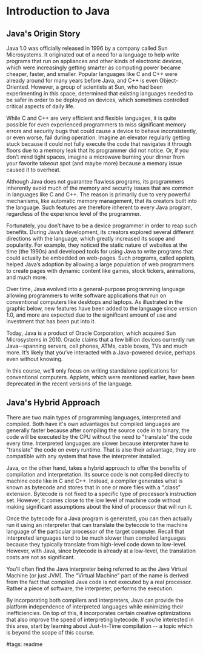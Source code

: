 # Introduction to Java

## Java's Origin Story

Java 1.0 was officially released in 1996 by a company called Sun Microsystems. It originated out of a need for a language to help write programs that run on appliances and other kinds of electronic devices, which were increasingly getting smarter as computing power became cheaper, faster, and smaller.  Popular languages like C and C++ were already around for many years before Java, and C++ is even Object-Oriented. However, a group of scientists at Sun, who had been experimenting in this space, determined that existing languages needed to be safer in order to be deployed on devices, which sometimes controlled critical aspects of daily life.  

While C and C++ are very efficient and flexible languages, it is quite possible for even experienced programmers to miss significant memory errors and security bugs that could cause a device to behave inconsistently, or even worse, fail during operation.  Imagine an elevator regularly getting stuck because it could not fully execute the code that navigates it through floors due to a memory leak that its programmer did not notice. Or, if you don’t mind tight spaces, imagine a microwave burning your dinner from your favorite takeout spot (and maybe more) because a memory issue caused it to overheat.

Although Java does not guarantee flawless programs, its programmers inherently avoid much of the memory and security issues that are common in languages like C and C++. The reason is primarily due to very powerful mechanisms, like automatic memory management, that its creators built into the language.  Such features are therefore inherent to every Java program, regardless of the experience level of the programmer.

Fortunately, you don’t have to be a device programmer in order to reap such benefits.  During Java’s development, its creators explored several different directions with the language, which greatly increased its scope and popularity.  For example, they noticed the static nature of websites at the time (the 1990s) and developed tools for using Java to write programs that could actually be embedded on web-pages.  Such programs, called applets, helped Java’s adoption by allowing a large population of web programmers to create pages with dynamic content like games, stock tickers, animations, and much more.  

Over time, Java evolved into a general-purpose programming language allowing programmers to write software applications that run on conventional computers like desktops and laptops. As illustrated in the graphic below, new features have been added to the language since version 1.0, and more are expected due to the significant amount of use and investment that has been put into it.

Today, Java is a product of Oracle Corporation, which acquired Sun Microsystems in 2010. Oracle claims that a few billion devices currently run Java--spanning servers, cell phones, ATMs, cable boxes, TVs and much more. It’s likely that you’ve interacted with a Java-powered device, perhaps even without knowing.

In this course, we’ll only focus on writing standalone applications for conventional computers.  Applets, which were mentioned earlier, have been deprecated in the recent versions of the language.

## Java's Hybrid Approach

There are two main types of programming languages, interpreted and compiled. Both have it's own advantages but compiled languages are generally faster because after compiling the source code in to binary, the code will be executed by the CPU without the need to "translate" the code every time. Interpreted languages are slower because interpreter have to "translate" the code on every runtime. That is also their advantage, they are compatible with any system that have the interpreter installed.

Java, on the other hand, takes a hybrid approach to offer the benefits of compilation and interpretation. Its source code is not compiled directly to machine code like in C and C++.  Instead, a compiler generates what is known as bytecode and stores that in one or more files with a “.class” extension. Bytecode is not fixed to a specific type of processor’s instruction set.  However, it comes close to the low level of machine code without making significant assumptions about the kind of processor that will run it.

Once the bytecode for a Java program is generated, you can then actually run it using an interpreter that can translate the bytecode to the machine language of the particular processor of the target computer.  Recall that interpreted languages tend to be much slower than compiled languages because they typically translate from high-level code down to low-level. However, with Java, since bytecode is already at a low-level, the translation costs are not as significant.  

You’ll often find the Java interpreter being referred to as the Java Virtual Machine (or just JVM).  The “Virtual Machine” part of the name is derived from the fact that compiled Java code is not executed by a real processor. Rather a piece of software, the interpreter, performs the execution.

By incorporating both compilers and interpreters, Java can provide the platform independence of interpreted languages while minimizing their inefficiencies. On top of this, it incorporates certain creative optimizations that also improve the speed of interpreting bytecode.  If you’re interested in this area, start by learning about Just-In-Time compilation -- a topic which is beyond the scope of this course.

#tags: readme
